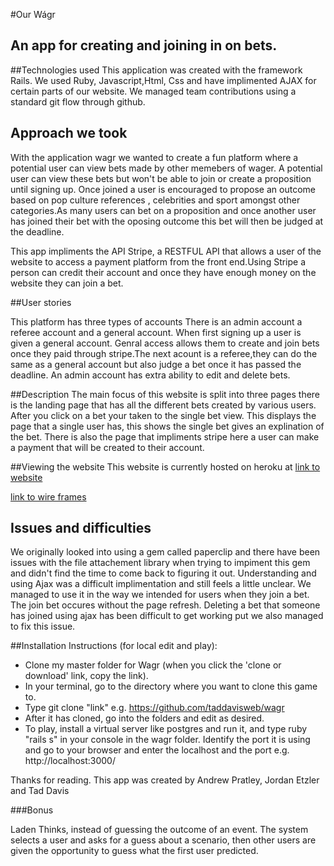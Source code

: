 #Our Wágr

## An app for creating and joining in on bets. 

##Technologies used
This application was created with the framework Rails. We used Ruby, Javascript,Html, Css and have implimented AJAX for certain parts of our website. We managed team contributions using a standard git flow through github.  

## Approach we took 

With the application wagr we wanted to create a fun platform where a potential user can view bets made by other memebers of wager. A potential user can view these bets but won't be able to join or create a proposition until signing up. 
Once joined a user is encouraged to propose an outcome based on pop culture references , celebrities and sport amongst other categories.As many users can bet on a proposition and once another user has joined their bet with the oposing outcome this bet will then be judged at the deadline.

This app impliments the API Stripe, a RESTFUL API that allows a user of the website to access a payment platform from the 
front end.Using Stripe a person can credit their account and once they have enough money on the website they can join a bet. 

##User stories

This platform has three types of accounts There is an admin account a referee account and a general account. 
When first signing up a user is given a general account. Genral access allows them to create and join bets once they paid 
through stripe.The next acount is a referee,they can do the same as a general account but also judge a bet once it has passed the deadline. 
An admin account has extra ability to edit and delete bets.

##Description 
The main focus of this website is split into three pages there is the landing page that has all the different bets created
by various users. After you click on a bet your taken to the single bet view. This displays the page that a single user has, this shows the single bet gives an explination of the bet. There is also the page that impliments stripe here a user can make a payment that will be created to their account. 

##Viewing the website
This website is currently hosted on heroku at
[link to website](https://wagr-bet.herokuapp.com/)

[link to wire frames](https://postimg.org/gallery/1bs9i5v40/)


## Issues and difficulties 
We originally looked into using a gem called paperclip and there have been issues with the file attachement library when trying to impiment this gem and didn't find the time to come back to figuring it out. 
Understanding and using Ajax was a difficult implimentation and still feels a little unclear. We managed to use it in the way we intended for users when they join a bet. The join bet occures without the page refresh. Deleting a bet that 
someone has joined using ajax has been difficult to get working put we also managed to fix this issue.

##Installation Instructions (for local edit and play):

- Clone my master folder for Wagr (when you click the 'clone or download' link, copy the link).
- In your terminal, go to the directory where you want to clone this game to.
- Type git clone "link" e.g. https://github.com/taddavisweb/wagr
- After it has cloned, go into the folders and edit as desired.
- To play, install a virtual server like postgres and run it, and type ruby "rails s" in your console in the wagr folder. Identify the port it is using and go to your browser and enter the localhost and the port e.g. http://localhost:3000/


Thanks for reading. 
This app was created by Andrew Pratley, Jordan Etzler and Tad Davis



###Bonus

Laden Thinks, instead of guessing the outcome of an event. The system selects a user and asks for a guess about a scenario, then other users are given the opportunity to guess what the first user predicted.
